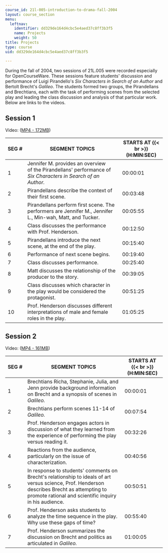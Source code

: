 ```yaml
---
course_id: 21l-005-introduction-to-drama-fall-2004
layout: course_section
menu:
  leftnav:
    identifier: dd329de164d4cbc5e4aed37c8ff3b3f5
    name: Projects
    weight: 50
title: Projects
type: course
uid: dd329de164d4cbc5e4aed37c8ff3b3f5

---
```


During the fall of 2004, two sessions of 21L.005 were recorded especially for OpenCourseWare. These sessions feature students' discussion and performance of Luigi Pirandello's _Six Characters in Search of an Author_ and Bertolt Brecht's _Galileo_. The students formed two groups, the Pirandellans and Brechtians, each with the task of performing scenes from the selected play and leading the class discussion and analysis of that particular work. Below are links to the videos.

Session 1
---------

Video: ([MP4 - 172MB](https://archive.org/download/MIT21L.005F04/ocw-21l.005-15nov2004-220k.mp4))

| SEG # | SEGMENT TOPICS | STARTS AT  {{< br >}}(H:MIN:SEC) |
| --- | --- | --- |
| 1 | Jennifer M. provides an overview of the Pirandellans' performance of _Six Characters in Search of an Author._ | 00:00:01 |
| 2 | Pirandellans describe the context of their first scene. | 00:03:48 |
| 3 | Pirandellans perform first scene. The performers are Jennifer M., Jennifer L., Min-wah, Matt, and Tucker. | 00:05:55 |
| 4 | Class discusses the performance with Prof. Henderson. | 00:12:50 |
| 5 | Pirandellans introduce the next scene, at the end of the play. | 00:15:40 |
| 6 | Performance of next scene begins. | 00:19:40 |
| 7 | Class discusses performance. | 00:25:40 |
| 8 | Matt discusses the relationship of the producer to the story. | 00:39:05 |
| 9 | Class discusses which character in the play would be considered the protagonist. | 00:51:25 |
| 10 | Prof. Henderson discusses different interpretations of male and female roles in the play. | 01:05:25 

Session 2
---------

Video: ([MP4 - 161MB](https://archive.org/download/MIT21L.005F04/ocw-21l.005-22nov2004-220k.mp4))

| SEG # | SEGMENT TOPICS | STARTS AT  {{< br >}}(H:MIN:SEC) |
| --- | --- | --- |
| 1 | Brechtians Richa, Stephanie, Julia, and Jenn provide background information on Brecht and a synopsis of scenes in _Galileo._ | 00:00:01 |
| 2 | Brechtians perform scenes 11-14 of _Galileo._ | 00:07:54 |
| 3 | Prof. Henderson engages actors in discussion of what they learned from the experience of performing the play versus reading it. | 00:32:26 |
| 4 | Reactions from the audience, particularly on the issue of characterization. | 00:40:56 |
| 5 | In response to students' comments on Brecht's relationship to ideals of art versus science, Prof. Henderson describes Brecht as attempting to promote rational and scientific inquiry in his audience. | 00:50:51 |
| 6 | Prof. Henderson asks students to analyze the time sequence in the play. Why use these gaps of time? | 00:55:40 |
| 7 | Prof. Henderson summarizes the discussion on Brecht and politics as articulated in _Galileo._ | 01:00:05